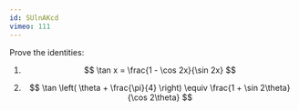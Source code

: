 ```yaml
---
id: SUlnAKcd
vimeo: 111
---
```


Prove the identities:

 1. $$
    \tan x = \frac{1 - \cos 2x}{\sin 2x}
    $$

 1. $$
    \tan \left( \theta + \frac{\pi}{4} \right) \equiv \frac{1 + \sin 2\theta}{\cos 2\theta}
    $$